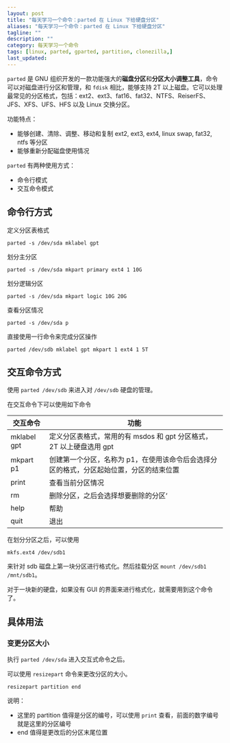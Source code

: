 ```yaml
---
layout: post
title: "每天学习一个命令：parted 在 Linux 下给硬盘分区"
aliases: "每天学习一个命令：parted 在 Linux 下给硬盘分区"
tagline: ""
description: ""
category: 每天学习一个命令
tags: [linux, parted, gparted, partition, clonezilla,]
last_updated:
---
```


`parted` 是 GNU 组织开发的一款功能强大的**磁盘分区**和**分区大小调整工具**，命令可以对磁盘进行分区和管理，和 `fdisk` 相比，能够支持 2T 以上磁盘。它可以处理最常见的分区格式，包括：ext2、ext3、fat16、fat32、NTFS、ReiserFS、JFS、XFS、UFS、HFS 以及 Linux 交换分区。

功能特点：

- 能够创建、清除、调整、移动和复制 ext2, ext3, ext4, linux swap, fat32, ntfs 等分区
- 能够重新分配磁盘使用情况

`parted` 有两种使用方式：

- 命令行模式
- 交互命令模式

## 命令行方式
定义分区表格式

    parted -s /dev/sda mklabel gpt

划分主分区

    parted -s /dev/sda mkpart primary ext4 1 10G

划分逻辑分区

    parted -s /dev/sda mkpart logic 10G 20G

查看分区情况

    parted -s /dev/sda p

直接使用一行命令来完成分区操作

    parted /dev/sdb mklabel gpt mkpart 1 ext4 1 5T


## 交互命令方式
使用 `parted /dev/sdb` 来进入对 `/dev/sdb` 硬盘的管理。

在交互命令下可以使用如下命令

| 交互命令    | 功能                                                                                    |
| ----------- | --------------------------------------------------------------------------------------- |
| mklabel gpt | 定义分区表格式，常用的有 msdos 和 gpt 分区格式，2T 以上硬盘选用 gpt                     |
| mkpart p1   | 创建第一个分区，名称为 p1，在使用该命令后会选择分区的格式，分区起始位置，分区的结束位置 |
| print       | 查看当前分区情况                                                                        |
| rm          | 删除分区，之后会选择想要删除的分区‘                                                     |
| help        | 帮助                                                                                    |
| quit        | 退出                                                                                    |

在划分分区之后，可以使用

    mkfs.ext4 /dev/sdb1

来针对 sdb 磁盘上第一块分区进行格式化。然后挂载分区 `mount /dev/sdb1 /mnt/sdb1`。

对于一块新的硬盘，如果没有 GUI 的界面来进行格式化，就需要用到这个命令了。

## 具体用法

### 变更分区大小
执行 `parted /dev/sda` 进入交互式命令之后。 

可以使用 `resizepart` 命令来更改分区的大小。

	resizepart partition end

说明：

- 这里的 partition 值得是分区的编号，可以使用 `print` 查看，前面的数字编号就是这里的分区编号
- end 值得是更改后的分区末尾位置
